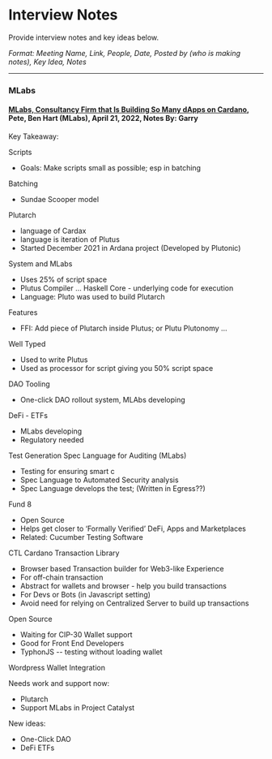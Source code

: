 # Interview Notes
Provide interview notes and key ideas below.

_Format: Meeting Name, Link, People, Date, Posted by (who is making notes), Key Idea, Notes_

-------------------------

### MLabs 

#### [MLabs, Consultancy Firm that Is Building So Many dApps on Cardano](https://www.youtube.com/watch?v=gOJGdlf_XH4), Pete, Ben Hart (MLabs), April 21, 2022, Notes By: Garry

Key Takeaway: 

Scripts
- Goals: Make scripts small as possible; esp in batching 

Batching
- Sundae Scooper model

Plutarch  
- language of Cardax
- language is iteration of Plutus
- Started December 2021 in Ardana project (Developed by Plutonic)

System and MLabs 
- Uses 25% of script space 
- Plutus Compiler … Haskell Core - underlying code for execution 
- Language: Pluto was used to build Plutarch 

Features
- FFI: Add piece of Plutarch inside Plutus; or Plutu
Plutonomy … 

Well Typed 
- Used to write Plutus
- Used as processor for script giving you 50% script space 

DAO Tooling  
- One-click DAO rollout system, MLAbs developing 

DeFi - ETFs 
- MLabs developing 
- Regulatory needed 

Test Generation Spec Language for Auditing (MLabs) 
- Testing for ensuring smart c
- Spec Language to Automated Security analysis 
- Spec Language develops the test; (Written in Egress??)

Fund 8 
- Open Source 
- Helps get closer to ‘Formally Verified’ DeFi, Apps and Marketplaces 
- Related: Cucumber Testing Software 

CTL Cardano Transaction Library 
- Browser based Transaction builder for Web3-like Experience
- For off-chain transaction
- Abstract for wallets and browser - help you build transactions 
- For Devs or Bots (in Javascript setting) 
- Avoid need for relying on Centralized Server to build up transactions  

Open Source 
- Waiting for CIP-30 Wallet support 
- Good for Front End Developers 
- TyphonJS -- testing without loading wallet 

Wordpress Wallet Integration

Needs work and support now:
- Plutarch
- Support MLabs in Project Catalyst

New ideas:
- One-Click DAO
- DeFi ETFs
